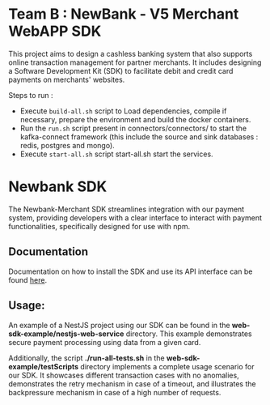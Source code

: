 # Team B : NewBank - V5 Merchant WebAPP SDK 

This project aims to design a cashless banking system that also supports online transaction management for partner merchants. It includes designing a Software Development Kit (SDK) to facilitate debit and credit card payments on merchants' websites.

Steps to run :
- Execute `build-all.sh` script to Load dependencies, compile if necessary, prepare the environment and build the docker containers.
- Run the `run.sh` script present in connectors/connectors/ to start the kafka-connect framework (this include the source and sink databases : redis, postgres and mongo).
- Execute `start-all.sh` script start-all.sh start the services.

# Newbank SDK

The Newbank-Merchant SDK streamlines integration with our payment system, providing developers with a clear interface to interact with payment functionalities, specifically designed for use with npm.

## Documentation

Documentation on how to install the SDK and use its API interface can be found [here](https://github.com/pns-si5-al-course/al-newbank-23-24-al-23-24-b-v5/blob/main/web-sdk/README.md).

## Usage:

An example of a NestJS project using our SDK can be found in the **web-sdk-example/nestjs-web-service** directory. This example demonstrates secure payment processing using data from a given card.

Additionally, the script **./run-all-tests.sh** in the **web-sdk-example/testScripts** directory implements a complete usage scenario for our SDK. It showcases different transaction cases with no anomalies, demonstrates the retry mechanism in case of a timeout, and illustrates the backpressure mechanism in case of a high number of requests.
